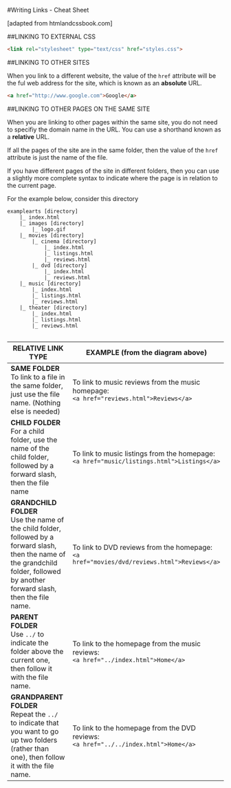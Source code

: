 #Writing Links - Cheat Sheet

[adapted from htmlandcssbook.com]

##LINKING TO EXTERNAL CSS

```html
<link rel="stylesheet" type="text/css" href="styles.css">
```

##LINKING TO OTHER SITES

When you link to a different website, the value of the `href` attribute will be the ful web address for the site, which is known as an **absolute** URL.

```html
<a href="http://www.google.com">Google</a>
```

##LINKING TO OTHER PAGES ON THE SAME SITE

When you are linking to other pages within the same site, you do not need to specifiy the domain name in the URL.  You can use a shorthand known as a **relative** URL.

If all the pages of the site are in the same folder, then the value of the `href` attribute is just the name of the file.  

If you have different pages of the site in different folders, then you can use a slightly more complete syntax to indicate where the page is in relation to the current page.

For the example below, consider this directory

```
examplearts [directory]
	|_ index.html
	|_ images [directory]
 		|_ logo.gif
 	|_ movies [directory]
 		|_ cinema [directory]
 			|_ index.html
 			|_ listings.html
 			|_ reviews.html
		|_ dvd [directory]
			|_ index.html
			|_ reviews.html
	|_ music [directory]
		|_ index.html
		|_ listings.html
		|_ reviews.html
	|_ theater [directory]
		|_ index.html
		|_ listings.html
		|_ reviews.html
 
```
| RELATIVE LINK TYPE | EXAMPLE (from the diagram above)|
|-------------------|--------|
|**SAME FOLDER**<br>To link to a file in the same folder, just use the file name. (Nothing else is needed)|To link to music reviews from the music homepage: <br>`<a href="reviews.html">Reviews</a>` |
|**CHILD FOLDER**<br>For a child folder, use the name of the child folder, followed by a forward slash, then the file name| To link to music listings from the homepage: <br>`<a href="music/listings.html">Listings</a>`|
|**GRANDCHILD FOLDER**<br>Use the name of the child folder, followed by a forward slash, then the name of the grandchild folder, followed by another forward slash, then the file name.|To link to DVD reviews from the homepage:<br>`<a href="movies/dvd/reviews.html">Reviews</a>`|
|**PARENT FOLDER**<br>Use `../` to indicate the folder above the current one, then follow it with the file name.|To link to the homepage from the music reviews:<br>`<a href="../index.html">Home</a>`|
|**GRANDPARENT FOLDER**<br>Repeat the `../` to indicate that you want to go up two folders (rather than one), then follow it with the file name.|To link to the homepage from the DVD reviews:<br>`<a href="../../index.html">Home</a>`|

